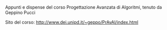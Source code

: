 Appunti e dispense del corso Progettazione Avanzata di Algoritmi, tenuto da Geppino Pucci

Sito del corso: http://www.dei.unipd.it/~geppo/PrAvAl/index.html
